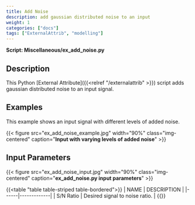 ```yaml
---
title: Add Noise
description: add gaussian distributed noise to an input
weight: 1
categories: ["docs"]
tags: ["ExternalAttrib", "modelling"]
---
```

__Script: Miscellaneous/ex_add_noise.py__

## Description
This Python [External Attribute]({{<relref "/externalattrib" >}}) script adds gaussian distributed noise to an input signal.

## Examples
This example shows an input signal with different levels of added noise.

{{< figure src="ex_add_noise_example.jpg" width="90%" class="img-centered" caption="**Input with varying levels of added noise**" >}}

## Input Parameters

{{< figure src="ex_add_noise_input.jpg" width="90%" class="img-centered" caption="**ex_add_noise.py input parameters**" >}}

{{<table "table table-striped table-bordered">}}
| NAME | DESCRIPTION |
|------|-------------|
| S/N Ratio | Desired signal to noise ratio. |
{{</table>}}



